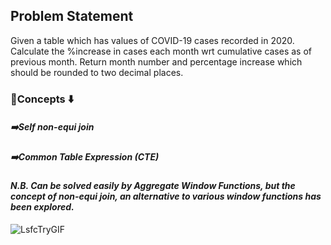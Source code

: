 ## Problem Statement

Given a table which has values of COVID-19 cases recorded in 2020. Calculate the %increase in cases each month 
wrt cumulative cases as of previous month. Return month number and percentage increase which should be
rounded to two decimal places.

### 🎁Concepts ⬇️
##### ➡️<i>Self non-equi join </i><br>
##### ➡️<i>Common Table Expression (CTE) </i><br>

#### <i> N.B. Can be solved easily by Aggregate Window Functions, but the concept of non-equi join, an alternative to various window functions has been explored.</i>

![LsfcTryGIF](https://github.com/HeatTransfer/SQL_Mastery_Marathon/assets/53636141/3d81bede-39b1-48ed-a07d-574e25ffa8df)
